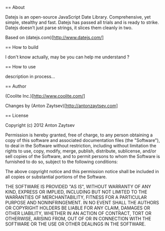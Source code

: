 == About

Datejs is an open-source JavaScript Date Library.
Comprehensive, yet simple, stealthy and fast. Datejs has passed all trials and is ready to strike. Datejs doesn’t just parse strings, it slices them cleanly in two.

Based on (datejs.com)[http://www.datejs.com/]

== How to build

I don't know actually, may be you can help me understand ?

== How to use

description in process...

== Author

(Coolite Inc.)[http://www.coolite.com/]

Changes by (Anton Zaytsev)[http://antonzaytsev.com]

== License

Copyright (c) 2012 Anton Zaytsev

Permission is hereby granted, free of charge, to any person obtaining a copy of this software and associated documentation files (the "Software"), to deal in the Software without restriction, including without limitation the rights to use, copy, modify, merge, publish, distribute, sublicense, and/or sell copies of the Software, and to permit persons to whom the Software is furnished to do so, subject to the following conditions:

The above copyright notice and this permission notice shall be included in all copies or substantial portions of the Software.

THE SOFTWARE IS PROVIDED "AS IS", WITHOUT WARRANTY OF ANY KIND, EXPRESS OR IMPLIED, INCLUDING BUT NOT LIMITED TO THE WARRANTIES OF MERCHANTABILITY, FITNESS FOR A PARTICULAR PURPOSE AND NONINFRINGEMENT. IN NO EVENT SHALL THE AUTHORS OR COPYRIGHT HOLDERS BE LIABLE FOR ANY CLAIM, DAMAGES OR OTHER LIABILITY, WHETHER IN AN ACTION OF CONTRACT, TORT OR OTHERWISE, ARISING FROM, OUT OF OR IN CONNECTION WITH THE SOFTWARE OR THE USE OR OTHER DEALINGS IN THE SOFTWARE.